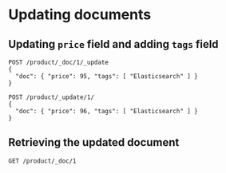 # Updating documents

## Updating `price` field and adding `tags` field

```
POST /product/_doc/1/_update
{
  "doc": { "price": 95, "tags": [ "Elasticsearch" ] }
}
```

```
POST /product/_update/1/
{
  "doc": { "price": 96, "tags": [ "Elasticsearch" ] }
}
```

## Retrieving the updated document

```
GET /product/_doc/1
```
